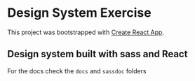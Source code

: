 # Design System Exercise

This project was bootstrapped with [Create React App](https://github.com/facebook/create-react-app).

## Design system built with sass and React

For the docs check the `docs` and `sassdoc` folders